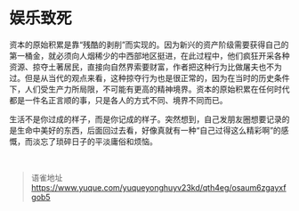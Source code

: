 # 娱乐致死
资本的原始积累是靠“残酷的剥削”而实现的。因为新兴的资产阶级需要获得自己的第一桶金，就必须向人烟稀少的中西部地区挺进，在此过程中，他们疯狂开采各种资源、掠夺土著居民，直接向自然界索要财富，作者把这种行为比做屠夫也不为过。但是从当代的观点来看，这种掠夺行为也是很正常的，因为在当时的历史条件下，人们受生产力所局限，不可能有更高的精神境界。资本的原始积累在任何时代都是一件名正言顺的事，只是各人的方式不同、境界不同而已。

生活不是你过成的样子，而是你记成的样子。突然想到，自己发朋友圈想要记录的是生命中美好的东西，后面回过去看，好像真就有一种“自己过得这么精彩啊”的感慨，而淡忘了琐碎日子的平淡庸俗和烦恼。

<br>
  
> 语雀地址 https://www.yuque.com/yuqueyonghuyv23kd/qth4eg/osaum6zgayxfgob5